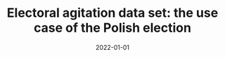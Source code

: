---
# Documentation: https://wowchemy.com/docs/managing-content/

title: 'Electoral agitation data set: the use case of the Polish election'
subtitle: ''
summary: ''
authors:
- Mateusz Baran
- Mateusz A. Wójcik
- Piotr Kolebski
- Michał Bernaczyk
- rajda
- Łukasz M. Augustyniak
- kajdanowicz
tags: []
categories: []
date: '2022-01-01'
lastmod: 2022-10-07T05:43:02Z
featured: false
draft: false

# Featured image
# To use, add an image named `featured.jpg/png` to your page's folder.
# Focal points: Smart, Center, TopLeft, Top, TopRight, Left, Right, BottomLeft, Bottom, BottomRight.
image:
  caption: ''
  focal_point: ''
  preview_only: false

# Projects (optional).
#   Associate this post with one or more of your projects.
#   Simply enter your project's folder or file name without extension.
#   E.g. `projects = ["internal-project"]` references `content/project/deep-learning/index.md`.
#   Otherwise, set `projects = []`.
projects: []
publishDate: '2022-10-07T05:43:01.312525Z'
publication_types:
- '1'
abstract: ''
publication: '*LREC 2022 : Workshop Language Resources and Evaluation Conference :
  20-25 June 2022 : First Workshop on Natural Language Processing for Political Sciences
  (PoliticalNLP) : proceedings*'
url_pdf: http://www.lrec-conf.org/proceedings/lrec2022/workshops/PoliticalNLP/pdf/2022.politicalnlp-1.5.pdf
---